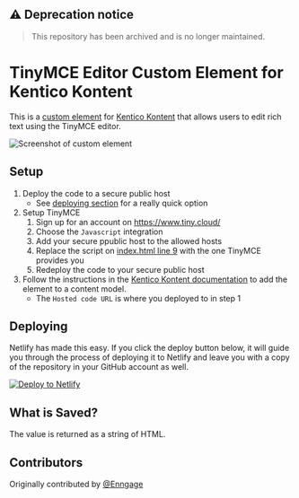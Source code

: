 ## :warning: Deprecation notice
> This repository has been archived and is no longer maintained.

# TinyMCE Editor Custom Element for Kentico Kontent

This is a [custom element](https://docs.kontent.ai/tutorials/develop-apps/integrate/integrating-your-own-content-editing-features) for [Kentico Kontent](https://kontent.ai) that allows users to edit rich text using the TinyMCE editor.

![Screenshot of custom element](TinyMCE.png)

## Setup

1. Deploy the code to a secure public host
    * See [deploying section](#Deploying) for a really quick option
1. Setup TinyMCE
    1. Sign up for an account on <https://www.tiny.cloud/>
    1. Choose the `Javascript` integration
    1. Add your secure ppublic host to the allowed hosts
    1. Replace the script on [index.html line 9](index.html) with the one TinyMCE provides you
    1. Redeploy the code to your secure public host
1. Follow the instructions in the [Kentico Kontent documentation](https://docs.kontent.ai/tutorials/develop-apps/integrate/integrating-your-own-content-editing-features#a-3--displaying-a-custom-element-in-kentico-kontent) to add the element to a content model.
    * The `Hosted code URL` is where you deployed to in step 1

## Deploying

Netlify has made this easy. If you click the deploy button below, it will guide you through the process of deploying it to Netlify and leave you with a copy of the repository in your GitHub account as well.

[![Deploy to Netlify](https://www.netlify.com/img/deploy/button.svg)](https://app.netlify.com/start/deploy?repository=https://github.com/Kentico/kontent-custom-element-tinymce)

## What is Saved?

The value is returned as a string of HTML.

## Contributors

Originally contributed by [@Enngage](https://github.com/Enngage)
